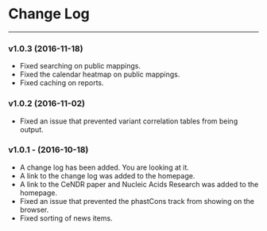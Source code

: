 # Change Log

--- 

### v1.0.3 (2016-11-18)

* Fixed searching on public mappings.
* Fixed the calendar heatmap on public mappings.
* Fixed caching on reports.

### v1.0.2 (2016-11-02)

* Fixed an issue that prevented variant correlation tables from being output.

### v1.0.1 - (2016-10-18)

* A change log has been added. You are looking at it.
* A link to the change log was added to the homepage.
* A link to the CeNDR paper and Nucleic Acids Research was added to the homepage.
* Fixed an issue that prevented the phastCons track from showing on the browser.
* Fixed sorting of news items.